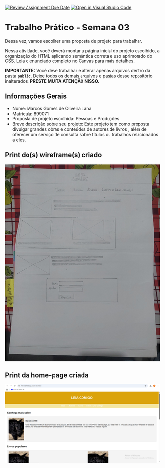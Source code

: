 [![Review Assignment Due Date](https://classroom.github.com/assets/deadline-readme-button-22041afd0340ce965d47ae6ef1cefeee28c7c493a6346c4f15d667ab976d596c.svg)](https://classroom.github.com/a/vecUq_Cz)
[![Open in Visual Studio Code](https://classroom.github.com/assets/open-in-vscode-2e0aaae1b6195c2367325f4f02e2d04e9abb55f0b24a779b69b11b9e10269abc.svg)](https://classroom.github.com/online_ide?assignment_repo_id=20229398&assignment_repo_type=AssignmentRepo)
# Trabalho Prático - Semana 03

Dessa vez, vamos escolher uma proposta de projeto para trabalhar.

Nessa atividade, você deverá montar a página inicial do projeto escolhido, a organização do HTML aplicando semântica correta e uso aprimorado do CSS. Leia o enunciado completo no Canvas para mais detalhes.

**IMPORTANTE:** Você deve trabalhar e alterar apenas arquivos dentro da pasta **`public`**. Deixe todos os demais arquivos e pastas desse repositório inalterados. **PRESTE MUITA ATENÇÃO NISSO.**

## Informações Gerais

- Nome: Marcos Gomes de Oliveira Lana
- Matricula: 899071
- Proposta de projeto escolhida: Pessoas e Produções
- Breve descrição sobre seu projeto: Este projeto tem como proposta divulgar grandes obras e conteúdos de autores de livros , além de oferecer um serviço de consulta sobre títulos ou trabalhos relacionados a eles.


## Print do(s) wireframe(s) criado

![WireFrame](public/WireFrame.jpg)


## Print da home-page criada

![Site Leia Comigo](public/siteLeiaComigo.PNG)
